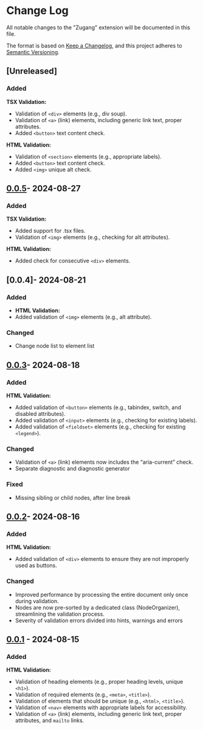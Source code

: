 # Change Log

All notable changes to the "Zugang" extension will be documented in this file.

The format is based on [Keep a Changelog](https://keepachangelog.com/en/1.1.0/),
and this project adheres to [Semantic Versioning](https://semver.org/spec/v2.0.0.html).

## [Unreleased]

### Added

**TSX Validation:**

- Validation of `<div>` elements (e.g., div soup).
- Validation of `<a>` (link) elements, including generic link text, proper attributes.
- Added `<button>` text content check.

**HTML Validation:**

- Validation of `<section>` elements (e.g., appropriate labels).
- Added `<button>` text content check.
- Added `<img>` unique alt check.

## [0.0.5]- 2024-08-27

### Added

**TSX Validation:**

- Added support for .tsx files.
- Validation of `<img>` elements (e.g., checking for alt attributes).

**HTML Validation:**

- Added check for consecutive `<div>` elements.

## [0.0.4]- 2024-08-21

### Added

- **HTML Validation:**
- Added validation of `<img>` elements (e.g., alt attribute).

### Changed

- Change node list to element list

## [0.0.3]- 2024-08-18

### Added

**HTML Validation:**

- Added validation of `<button>` elements (e.g., tabindex, switch, and disabled attributes).
- Added validation of `<input>` elements (e.g., checking for existing labels).
- Added validation of `<fieldset>` elements (e.g., checking for existing `<legend>`).

### Changed

- Validation of `<a>` (link) elements now includes the “aria-current” check.
- Separate diagnostic and diagnostic generator

### Fixed

- Missing sibling or child nodes, after line break

## [0.0.2]- 2024-08-16

### Added

**HTML Validation:**

- Added validation of `<div>` elements to ensure they are not improperly used as buttons.

### Changed

- Improved performance by processing the entire document only once during validation.
- Nodes are now pre-sorted by a dedicated class (NodeOrganizer), streamlining the validation process.
- Severity of validation errors divided into hints, warnings and errors

## [0.0.1] - 2024-08-15

### Added

**HTML Validation:**

- Validation of heading elements (e.g., proper heading levels, unique `<h1>`).
- Validation of required elements (e.g., `<meta>`, `<title>`).
- Validation of elements that should be unique (e.g., `<html>`, `<title>`).
- Validation of `<nav>` elements with appropriate labels for accessibility.
- Validation of `<a>` (link) elements, including generic link text, proper attributes, and `mailto` links.

[0.0.1]: https://github.com/bpetermann/vscode-zugang/releases/tag/v0.0.1
[0.0.2]: https://github.com/bpetermann/vscode-zugang/releases/tag/v0.0.2
[0.0.3]: https://github.com/bpetermann/vscode-zugang/releases/tag/v0.0.3
[0.0.5]: https://github.com/bpetermann/vscode-zugang/releases/tag/v0.0.5

